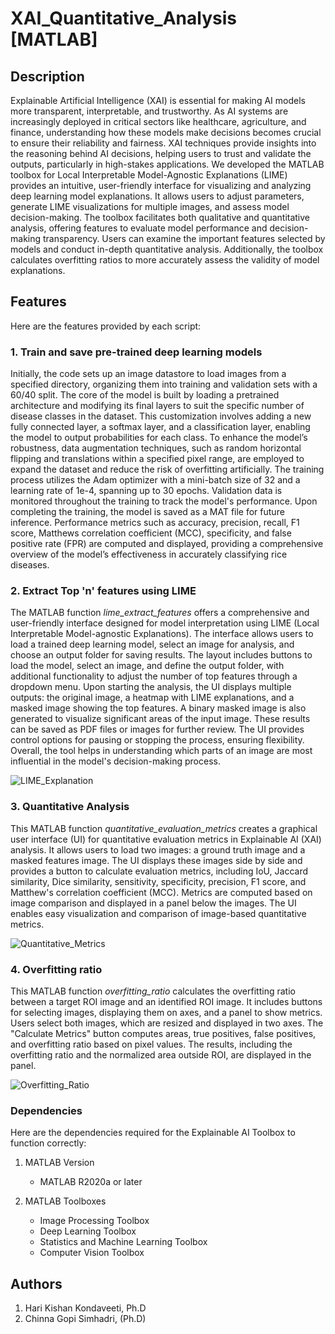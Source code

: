 # XAI_Quantitative_Analysis [MATLAB]

## Description
Explainable Artificial Intelligence (XAI) is essential for making AI models more transparent, interpretable, and trustworthy. As AI systems are increasingly deployed in critical sectors like healthcare, agriculture, and finance, understanding how these models make decisions becomes crucial to ensure their reliability and fairness. XAI techniques provide insights into the reasoning behind AI decisions, helping users to trust and validate the outputs, particularly in high-stakes applications.
We developed the MATLAB toolbox for Local Interpretable Model-Agnostic Explanations (LIME) provides an intuitive, user-friendly interface for visualizing and analyzing deep learning model explanations. It allows users to adjust parameters, generate LIME visualizations for multiple images, and assess model decision-making. The toolbox facilitates both qualitative and quantitative analysis, offering features to evaluate model performance and decision-making transparency. Users can examine the important features selected by models and conduct in-depth quantitative analysis. Additionally, the toolbox calculates overfitting ratios to more accurately assess the validity of model explanations. 

## Features
Here are the features provided by each script:
### 1. Train and save pre-trained deep learning models
Initially, the code sets up an image datastore to load images from a specified directory, organizing them into training and validation sets with a 60/40 split. The core of the model is built by loading a pretrained architecture and modifying its final layers to suit the specific number of disease classes in the dataset. This customization involves adding a new fully connected layer, a softmax layer, and a classification layer, enabling the model to output probabilities for each class. To enhance the model’s robustness, data augmentation techniques, such as random horizontal flipping and translations within a specified pixel range, are employed to expand the dataset and reduce the risk of overfitting artificially. The training process utilizes the Adam optimizer with a mini-batch size of 32 and a learning rate of 1e-4, spanning up to 30 epochs. Validation data is monitored throughout the training to track the model's performance. Upon completing the training, the model is saved as a MAT file for future inference. Performance metrics such as accuracy, precision, recall, F1 score, Matthews correlation coefficient (MCC), specificity, and false positive rate (FPR) are computed and displayed, providing a comprehensive overview of the model’s effectiveness in accurately classifying rice diseases.

### 2. Extract Top 'n' features using LIME
The MATLAB function _lime_extract_features_ offers a comprehensive and user-friendly interface designed for model interpretation using LIME (Local Interpretable Model-agnostic Explanations). The interface allows users to load a trained deep learning model, select an image for analysis, and choose an output folder for saving results. The layout includes buttons to load the model, select an image, and define the output folder, with additional functionality to adjust the number of top features through a dropdown menu. Upon starting the analysis, the UI displays multiple outputs: the original image, a heatmap with LIME explanations, and a masked image showing the top features. A binary masked image is also generated to visualize significant areas of the input image. These results can be saved as PDF files or images for further review. The UI provides control options for pausing or stopping the process, ensuring flexibility. Overall, the tool helps in understanding which parts of an image are most influential in the model's decision-making process.

![LIME_Explanation](https://github.com/user-attachments/assets/4f72d621-2e3c-4112-bab4-74a223d518fd)

### 3. Quantitative Analysis
This MATLAB function _quantitative_evaluation_metrics_ creates a graphical user interface (UI) for quantitative evaluation metrics in Explainable AI (XAI) analysis. It allows users to load two images: a ground truth image and a masked features image. The UI displays these images side by side and provides a button to calculate evaluation metrics, including IoU, Jaccard similarity, Dice similarity, sensitivity, specificity, precision, F1 score, and Matthew's correlation coefficient (MCC). Metrics are computed based on image comparison and displayed in a panel below the images. The UI enables easy visualization and comparison of image-based quantitative metrics.

![Quantitative_Metrics](https://github.com/user-attachments/assets/bdc248f1-9b0c-445c-880d-3b60c132e797)

### 4. Overfitting ratio
This MATLAB function _overfitting_ratio_ calculates the overfitting ratio between a target ROI image and an identified ROI image. It includes buttons for selecting images, displaying them on axes, and a panel to show metrics. Users select both images, which are resized and displayed in two axes. The "Calculate Metrics" button computes areas, true positives, false positives, and overfitting ratio based on pixel values. The results, including the overfitting ratio and the normalized area outside ROI, are displayed in the panel.

![Overfitting_Ratio](https://github.com/user-attachments/assets/e69f1835-ff5f-4171-be65-a07e0246ce48)


### Dependencies
Here are the dependencies required for the Explainable AI Toolbox to function correctly:

1. MATLAB Version
   - MATLAB R2020a or later

2. MATLAB Toolboxes
   - Image Processing Toolbox
   - Deep Learning Toolbox
   - Statistics and Machine Learning Toolbox
   - Computer Vision Toolbox

## Authors
1. Hari Kishan Kondaveeti, Ph.D
2. Chinna Gopi Simhadri, (Ph.D)
